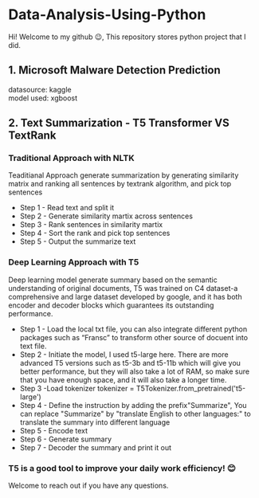 # Data-Analysis-Using-Python
Hi! Welcome to my github :wink:, This repository stores python project that I did.
## 1. Microsoft Malware Detection Prediction
datasource: kaggle\
model used: xgboost<br/> 

## 2. Text Summarization - T5 Transformer VS TextRank 

### Traditional Approach with NLTK
Teaditianal Approach generate summarization by generating similarity matrix and ranking all sentences by textrank algorithm, and pick top sentences
- Step 1 -  Read text and split it
- Step 2 - Generate similarity martix across sentences
- Step 3 - Rank sentences in similarity martix
- Step 4 - Sort the rank and pick top sentences
- Step 5 - Output the summarize text
### Deep Learning Approach with T5
Deep learning model generate summary based on the semantic understanding of original documents, T5 was trained on C4 dataset-a comprehensive and large dataset developed by google, and it has both encoder and decoder blocks which guarantees its outstanding performance.
- Step 1 - Load the local txt file, you can also integrate different python packages such as “Fransc” to transform other source of docuent into text file.
- Step 2 - Initiate the model, I used t5-large here. There are more advanced T5 versions such as t5-3b and t5-11b which will give you better performance, but they will also take a lot of RAM, so make sure that you have enough space, and it will also take a longer time.
- Step 3 -Load tokenizer tokenizer = T5Tokenizer.from_pretrained('t5-large')
- Step 4 - Define the instruction by adding the prefix"Summarize", You can replace "Summarize" by "translate English to other languages:" to translate the summary into different language
- Step 5 - Encode text
- Step 6 - Generate summary
- Step 7 - Decoder the summary and print it out
### T5 is a good tool to improve your daily work efficiency! 😊

Welcome to reach out if you have any questions.
 
